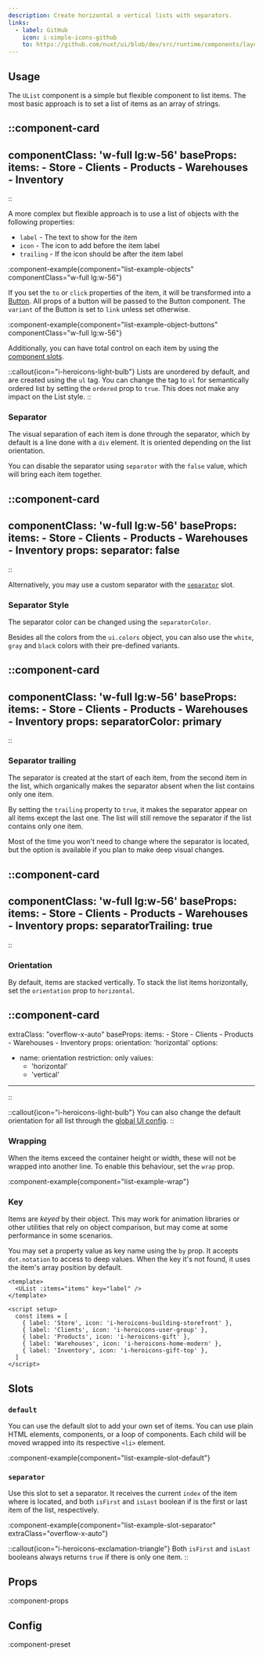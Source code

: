 ```yaml
---
description: Create horizontal o vertical lists with separators.
links:
  - label: GitHub
    icon: i-simple-icons-github
    to: https://github.com/nuxt/ui/blob/dev/src/runtime/components/layout/List.vue
---
```


## Usage

The `UList` component is a simple but flexible component to list items. The most basic approach is to set a list of items as an array of strings.

::component-card
---
componentClass: 'w-full lg:w-56'
baseProps:
  items:
    - Store
    - Clients
    - Products
    - Warehouses
    - Inventory
---
::

A more complex but flexible approach is to use a list of objects with the following properties:

- `label` - The text to show for the item
- `icon` - The icon to add before the item label
- `trailing` - If the icon should be after the item label

:component-example{component="list-example-objects" componentClass="w-full lg:w-56"}

If you set the `to` or `click` properties of the item, it will be transformed into a [Button](/elements/button). All props of a button will be passed to the Button component. The `variant` of the Button is set to `link` unless set otherwise.

:component-example{component="list-example-object-buttons" componentClass="w-full lg:w-56"}

Additionally, you can have total control on each item by using the [component slots](#slots).

::callout{icon="i-heroicons-light-bulb"}
Lists are unordered by default, and are created using the `ul` tag. You can change the tag to `ol` for semantically ordered list by setting the `ordered` prop to `true`. This does not make any impact on the List style.
::

### Separator

The visual separation of each item is done through the separator, which by default is a line done with a `div` element. It is  oriented depending on the list orientation.

You can disable the separator using `separator` with the `false` value, which will bring each item together.

::component-card
---
componentClass: 'w-full lg:w-56'
baseProps:
  items:
    - Store
    - Clients
    - Products
    - Warehouses
    - Inventory
props:
  separator: false
---
::

Alternatively, you may use a custom separator with the [`separator`](#separator-1) slot.

### Separator Style

The separator color can be changed using the `separatorColor`. 

Besides all the colors from the `ui.colors` object, you can also use the `white`, `gray` and `black` colors with their pre-defined variants.

::component-card
---
componentClass: 'w-full lg:w-56'
baseProps:
  items:
    - Store
    - Clients
    - Products
    - Warehouses
    - Inventory
props:
  separatorColor: primary
---
::

### Separator trailing

The separator is created at the start of each item, from the second item in the list, which organically makes the separator absent when the list contains only one item. 

By setting the `trailing` property to `true`, it makes the separator appear on all items except the last one. The list will still remove the separator if the list contains only one item.

Most of the time you won't need to change where the separator is located, but the option is available if you plan to make deep visual changes.

::component-card
---
componentClass: 'w-full lg:w-56'
baseProps:
  items:
    - Store
    - Clients
    - Products
    - Warehouses
    - Inventory
props:
  separatorTrailing: true
---
::

### Orientation

By default, items are stacked vertically. To stack the list items horizontally, set the `orientation` prop to `horizontal`.

::component-card
---
extraClass: "overflow-x-auto"
baseProps:
  items:
    - Store
    - Clients
    - Products
    - Warehouses
    - Inventory
props:
  orientation: 'horizontal'
options:
  - name: orientation
    restriction: only
    values:
      - 'horizontal'
      - 'vertical'
---
::

::callout{icon="i-heroicons-light-bulb"}
You can also change the default orientation for all list through the [global UI config](#/getting-started/theming#appconfigts).
::

### Wrapping

When the items exceed the container height or width, these will not be wrapped into another line. To enable this behaviour, set the `wrap` prop.

:component-example{component="list-example-wrap"}

### Key

Items are _keyed_ by their object. This may work for animation libraries or other utilities that rely on object comparison, but may come at some performance in some scenarios.

You may set a property value as key name using the `by` prop. It accepts `dot.notation` to access to deep values. When the key it's not found, it uses the item's array position by default.  

```vue
<template>
  <UList :items="items" key="label" />
</template>

<script setup>
  const items = [
    { label: 'Store', icon: 'i-heroicons-building-storefront' },
    { label: 'Clients', icon: 'i-heroicons-user-group' },
    { label: 'Products', icon: 'i-heroicons-gift' },
    { label: 'Warehouses', icon: 'i-heroicons-home-modern' },
    { label: 'Inventory', icon: 'i-heroicons-gift-top' },
  ]
</script>

```

## Slots

### `default`

You can use the default slot to add your own set of items. You can use plain HTML elements, components, or a loop of components. Each child will be moved wrapped into its respective `<li>` element.

:component-example{component="list-example-slot-default"}

### `separator`

Use this slot to set a separator. It receives the current `index` of the item where is located, and both `isFirst` and `isLast` boolean if is the first or last item of the list, respectively.  

:component-example{component="list-example-slot-separator" extraClass="overflow-x-auto"}

::callout{icon="i-heroicons-exclamation-triangle"}
Both `isFirst` and `isLast` booleans always returns `true` if there is only one item. 
::

## Props

:component-props

## Config

:component-preset
